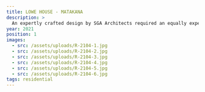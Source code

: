 ```yaml
---
title: LOWE HOUSE - MATAKANA
description: >
  An expertly crafted design by SGA Architects required an equally expertly crafted set of detailed design drawings. The house wraps around a central courtyard finishing with a covered snug outdoor fire place. Canterbury clay bricks and a top band of vertical abodo cladding provide a reference to European inspired houses provided by the client. Constructed in an efficient way with traditional materials and no structural steel. A unique favourite of many
year: 2021
position: 1
images:
  - src: /assets/uploads/R-2104-1.jpg
  - src: /assets/uploads/R-2104-2.jpg
  - src: /assets/uploads/R-2104-3.jpg
  - src: /assets/uploads/R-2104-4.jpg
  - src: /assets/uploads/R-2104-5.jpg
  - src: /assets/uploads/R-2104-6.jpg
tags: residential
---
```


